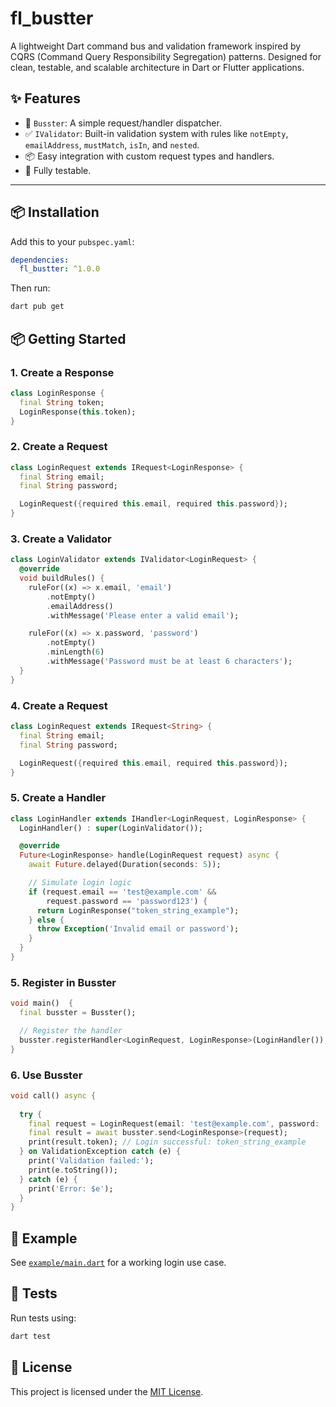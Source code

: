 # fl_bustter

A lightweight Dart command bus and validation framework inspired by CQRS (Command Query Responsibility Segregation) patterns. Designed for clean, testable, and scalable architecture in Dart or Flutter applications.

## ✨ Features

- 📨 `Busster`: A simple request/handler dispatcher.
- ✅ `IValidator`: Built-in validation system with rules like `notEmpty`, `emailAddress`, `mustMatch`, `isIn`, and `nested`.
- 📦 Easy integration with custom request types and handlers.
- 🧪 Fully testable.

---

## 📦 Installation

Add this to your `pubspec.yaml`:

```yaml
dependencies:
  fl_bustter: ^1.0.0
```

Then run:

```bash
dart pub get
```

## 📦 Getting Started

### 1. Create a Response

```dart
class LoginResponse {
  final String token;
  LoginResponse(this.token);
}
```

### 2. Create a Request

```dart
class LoginRequest extends IRequest<LoginResponse> {
  final String email;
  final String password;

  LoginRequest({required this.email, required this.password});
}
```

### 3. Create a Validator

```dart
class LoginValidator extends IValidator<LoginRequest> {
  @override
  void buildRules() {
    ruleFor((x) => x.email, 'email')
        .notEmpty()
        .emailAddress()
        .withMessage('Please enter a valid email');

    ruleFor((x) => x.password, 'password')
        .notEmpty()
        .minLength(6)
        .withMessage('Password must be at least 6 characters');
  }
}
```

### 4. Create a Request

```dart
class LoginRequest extends IRequest<String> {
  final String email;
  final String password;

  LoginRequest({required this.email, required this.password});
}
```

### 5. Create a Handler

```dart
class LoginHandler extends IHandler<LoginRequest, LoginResponse> {
  LoginHandler() : super(LoginValidator());

  @override
  Future<LoginResponse> handle(LoginRequest request) async {
    await Future.delayed(Duration(seconds: 5));

    // Simulate login logic
    if (request.email == 'test@example.com' &&
        request.password == 'password123') {
      return LoginResponse("token_string_example");
    } else {
      throw Exception('Invalid email or password');
    }
  }
}
```

### 5. Register in Busster

```dart
void main()  {
  final busster = Busster();

  // Register the handler
  busster.registerHandler<LoginRequest, LoginResponse>(LoginHandler());
}
```

### 6. Use Busster

```dart
void call() async {
   
  try {
    final request = LoginRequest(email: 'test@example.com', password: 'password123');
    final result = await busster.send<LoginResponse>(request);
    print(result.token); // Login successful: token_string_example
  } on ValidationException catch (e) {
    print('Validation failed:');
    print(e.toString());
  } catch (e) {
    print('Error: $e');
  }
}
```

## 📁 Example

See [`example/main.dart`](example/main.dart) for a working login use case.

## 🧪 Tests

Run tests using:

```bash
dart test
```

## 📄 License

This project is licensed under the [MIT License](LICENSE).
